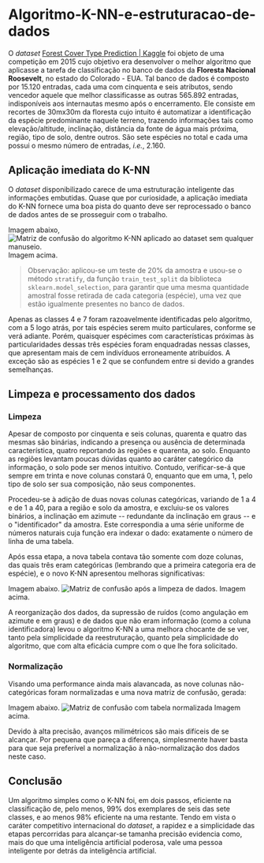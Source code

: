 # Algoritmo-K-NN-e-estruturacao-de-dados

O *dataset* [Forest Cover Type Prediction | Kaggle](https://www.kaggle.com/c/forest-cover-type-prediction) foi objeto de uma competição em 2015 cujo objetivo era desenvolver o melhor algoritmo que aplicasse a tarefa de classificação no banco de dados da **Floresta Nacional Roosevelt**, no estado do Colorado - EUA. Tal banco de dados é composto por 15.120 entradas, cada uma com cinquenta e seis atributos, sendo vencedor aquele que melhor classificasse as outras 565.892 entradas, indisponíveis aos internautas mesmo após o encerramento.
Ele consiste em recortes de 30mx30m da floresta cujo intuito é automatizar a identificação da espécie predominante naquele terreno, trazendo informações tais como elevação/altitude, inclinação, distância da fonte de água mais próxima, região, tipo de solo, dentre outros. São sete espécies no total e cada uma possui o mesmo número de entradas, *i.e.*, 2.160.

## Aplicação imediata do K-NN

O *dataset* disponibilizado carece de uma estruturação inteligente das informações embutidas. Quase que por curiosidade, a aplicação imediata do K-NN fornece uma boa pista do quanto deve ser reprocessado o banco de dados antes de se prosseguir com o trabalho.

Imagem abaixo,
![Matriz de confusão do algoritmo K-NN aplicado ao *dataset* sem qualquer manuseio.](https://drive.google.com/file/d/19ewy1dAsHqgRpZm0pM5asyt4TI2l5sYX/view?usp=sharing)
Imagem acima.

> Observação: aplicou-se um teste de 20% da amostra e usou-se o método `stratify`, da função `train_test_split` da biblioteca `sklearn.model_selection`, para garantir que uma mesma quantidade amostral fosse retirada de cada categoria (espécie), uma vez que estão igualmente presentes no banco de dados.

Apenas as classes 4 e 7 foram razoavelmente identificadas pelo algoritmo, com a 5 logo atrás, por tais espécies serem muito particulares, conforme se verá adiante. Porém, quaisquer espécimes com características próximas às particularidades dessas três espécies foram enquadradas nessas classes, que apresentam mais de cem indivíduos erroneamente atribuídos. A exceção são as espécies 1 e 2 que se confundem entre si devido a grandes semelhanças.

## Limpeza e processamento dos dados
### Limpeza

Apesar de composto por cinquenta e seis colunas, quarenta e quatro das mesmas são binárias, indicando a presença ou ausência de determinada característica, quatro reportando às regiões e quarenta, ao solo. Enquanto as regiões levantam poucas dúvidas quanto ao caráter categórico da informação, o solo pode ser menos intuitivo. Contudo, verificar-se-á que sempre em trinta e nove colunas constará 0, enquanto que em uma, 1, pelo tipo de solo ser sua composição, não seus componentes.

Procedeu-se à adição de duas novas colunas categóricas, variando de 1 a 4 e de 1 a 40, para a região e solo da amostra, e excluiu-se os valores binários, a inclinação em azimute -- redundante da inclinação em graus -- e o "identificador" da amostra. Este correspondia a uma série uniforme de números naturais cuja função era indexar o dado: exatamente o número de linha de uma tabela.

Após essa etapa, a nova tabela contava tão somente com doze colunas, das quais três eram categóricas (lembrando que a primeira categoria era de espécie), e o novo K-NN apresentou melhoras significativas:

Imagem abaixo.
![Matriz de confusão após a limpeza de dados.](https://drive.google.com/file/d/1osbB3199f0hwBiMYcc7MMvsWYo2bx_fB/view?usp=sharing)
Imagem acima.

A reorganização dos dados, da supressão de ruídos (como angulação em azimute e em graus) e de dados que não eram informação (como a coluna identificadora) levou o algoritmo K-NN a uma melhora chocante de se ver, tanto pela simplicidade da reestruturação, quanto pela simplicidade do algoritmo, que com alta eficácia cumpre com o que lhe fora solicitado.

### Normalização

Visando uma performance ainda mais alavancada, as nove colunas não-categóricas foram normalizadas e uma nova matriz de confusão, gerada:

Imagem abaixo.
![Matriz de confusão com tabela normalizada](https://drive.google.com/file/d/1XFvikAV6rhxW9Nt-_Z--q0tL1lOoXvFO/view?usp=sharing)
Imagem acima.

Devido à alta precisão, avanços milimétricos são mais difíceis de se alcançar. Por pequena que pareça a diferença, simplesmente haver basta para que seja preferível a normalização à não-normalização dos dados neste caso.

## Conclusão

Um algoritmo simples como o K-NN foi, em dois passos, eficiente na classificação de, pelo menos, 99% dos exemplares de seis das sete classes, e ao menos 98% eficiente na uma restante. Tendo em vista o caráter competitivo internacional do *dataset*, a rapidez e a simplicidade das etapas percorridas para alcançar-se tamanha precisão evidencia como, mais do que uma inteligência artificial poderosa, vale uma pessoa inteligente por detrás da inteligência artificial.
